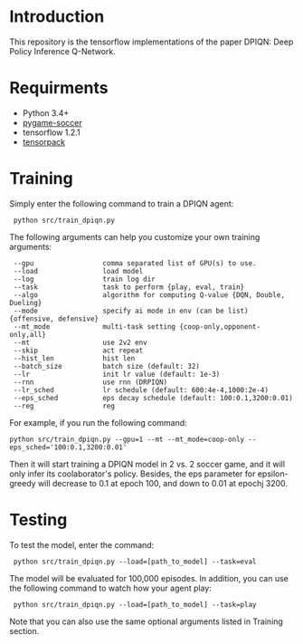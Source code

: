 # Introduction
This repository is the tensorflow implementations of the paper DPIQN: Deep Policy Inference Q-Network.
# Requirments
- Python 3.4+
- [pygame-soccer](https://github.com/ebola777/pygame-soccer)
- tensorflow 1.2.1
- [tensorpack](https://github.com/ppwwyyxx/tensorpack)

# Training
Simply enter the following command to train a DPIQN agent:
```
 python src/train_dpiqn.py
```
 
The following arguments can help you customize your own training arguments:
 ```
  --gpu                 comma separated list of GPU(s) to use.
  --load                load model
  --log                 train log dir
  --task                task to perform {play, eval, train}
  --algo                algorithm for computing Q-value {DQN, Double, Dueling}
  --mode                specify ai mode in env (can be list) {offensive, defensive}
  --mt_mode             multi-task setting {coop-only,opponent-only,all}
  --mt                  use 2v2 env
  --skip                act repeat
  --hist_len            hist len
  --batch_size          batch size (default: 32)
  --lr                  init lr value (default: 1e-3)
  --rnn                 use rnn (DRPIQN)
  --lr_sched            lr schedule (default: 600:4e-4,1000:2e-4)
  --eps_sched           eps decay schedule (default: 100:0.1,3200:0.01)
  --reg                 reg
```
For example, if you run the following command:
```
python src/train_dpiqn.py --gpu=1 --mt --mt_mode=coop-only --eps_sched='100:0.1,3200:0.01' 
```
Then it will start training a DPIQN model in 2 vs. 2 soccer game, and it will only infer its coolaborator's policy. Besides, the eps parameter for epsilon-greedy will decrease to 0.1 at epoch 100, and down to 0.01 at epochj 3200. 

# Testing
To test the model, enter the command:
```
 python src/train_dpiqn.py --load=[path_to_model] --task=eval
```
The model will be evaluated for 100,000 episodes. In addition, you can use the following command to watch how your agent play:
```
 python src/train_dpiqn.py --load=[path_to_model] --task=play
```
Note that you can also use the same optional arguments listed in Training section.
